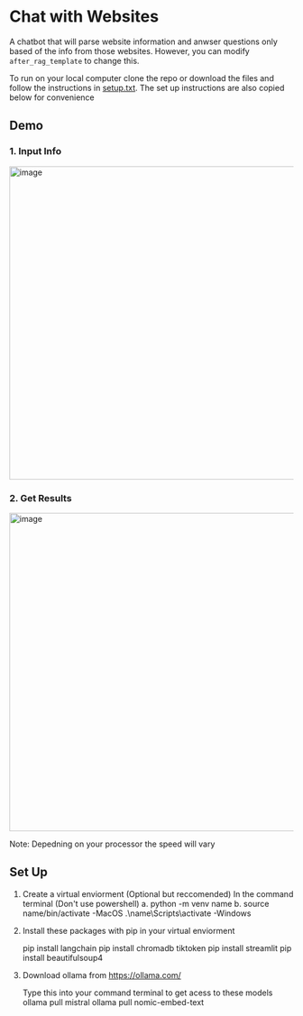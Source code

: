 # Chat with Websites

A chatbot that will parse website information and anwser questions only
based of the info from those websites. However, you can modify 
`after_rag_template` to change this.

To run on your local computer clone the repo or download the files and 
follow the instructions in [setup.txt](https://github.com/Aabha-J/Website-Chatbot/blob/802b85ab524a88204644a9f52a043d7504f82501/setup.txt). 
The set up instructions are also copied below for convenience

## Demo

### 1. Input Info
<img width="556" alt="image" src="https://github.com/Aabha-J/Website-Chatbot/assets/121515351/03ca8463-204c-4409-b94e-a73b293fd801">


### 2. Get Results
<img width="565" alt="image" src="https://github.com/Aabha-J/Website-Chatbot/assets/121515351/49864d24-bafa-4001-a875-1a93dbb4219a">


Note: Depedning on your processor the speed will vary
## Set Up

  1. Create a virtual enviorment (Optional but reccomended)
      In the command terminal (Don't use powershell)
      a. python -m venv name
      b.  source name/bin/activate -MacOS
          .\name\Scripts\activate  -Windows
  
  
  2. Install these packages with pip in your virtual enviorment
  
      pip install langchain
      pip install chromadb tiktoken
      pip install streamlit
      pip install beautifulsoup4
  
  
  3. Download ollama from https://ollama.com/
  
      Type this into your command terminal to get acess to these models
      ollama pull mistral
      ollama pull nomic-embed-text
